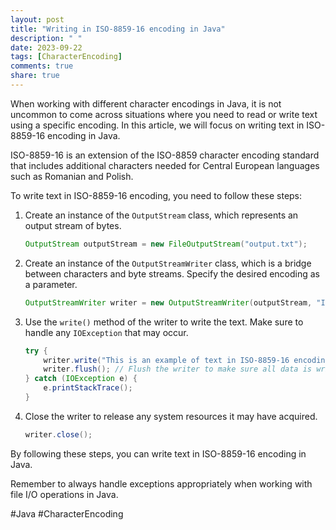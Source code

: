```yaml
---
layout: post
title: "Writing in ISO-8859-16 encoding in Java"
description: " "
date: 2023-09-22
tags: [CharacterEncoding]
comments: true
share: true
---
```


When working with different character encodings in Java, it is not uncommon to come across situations where you need to read or write text using a specific encoding. In this article, we will focus on writing text in ISO-8859-16 encoding in Java.

ISO-8859-16 is an extension of the ISO-8859 character encoding standard that includes additional characters needed for Central European languages such as Romanian and Polish.

To write text in ISO-8859-16 encoding, you need to follow these steps:

1. Create an instance of the `OutputStream` class, which represents an output stream of bytes.
   ```java
   OutputStream outputStream = new FileOutputStream("output.txt");
   ```

2. Create an instance of the `OutputStreamWriter` class, which is a bridge between characters and byte streams. Specify the desired encoding as a parameter.
   ```java
   OutputStreamWriter writer = new OutputStreamWriter(outputStream, "ISO-8859-16");
   ```

3. Use the `write()` method of the writer to write the text. Make sure to handle any `IOException` that may occur.
   ```java
   try {
       writer.write("This is an example of text in ISO-8859-16 encoding.");
       writer.flush(); // Flush the writer to make sure all data is written to the underlying output stream
   } catch (IOException e) {
       e.printStackTrace();
   }
   ```

4. Close the writer to release any system resources it may have acquired.
   ```java
   writer.close();
   ```

By following these steps, you can write text in ISO-8859-16 encoding in Java.

Remember to always handle exceptions appropriately when working with file I/O operations in Java.

#Java #CharacterEncoding
